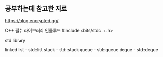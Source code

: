 ## 공부하는데 참고한 자료 ##

https://blog.encrypted.gg/

C++ 필수 라이브러리 인클루드
#include <bits/stdc++.h>

std library

linked list - std::list
stack - std::stack
queue - std::queue
deque - std::deque

